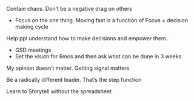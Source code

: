 
Contain chaos. Don’t be a negative drag on others

- Focus on the one thing. Moving fast is a function of Focus + decision making cycle

Help ppl understand how to make decisions and empower them. 

- GSD meetings
- Set the vision for 6mos and then ask what can be done in 3 weeks

My opinion doesn’t matter. Getting signal matters

Be a radically different leader. That’s the step function

Learn to Storytell without the spreadsheet